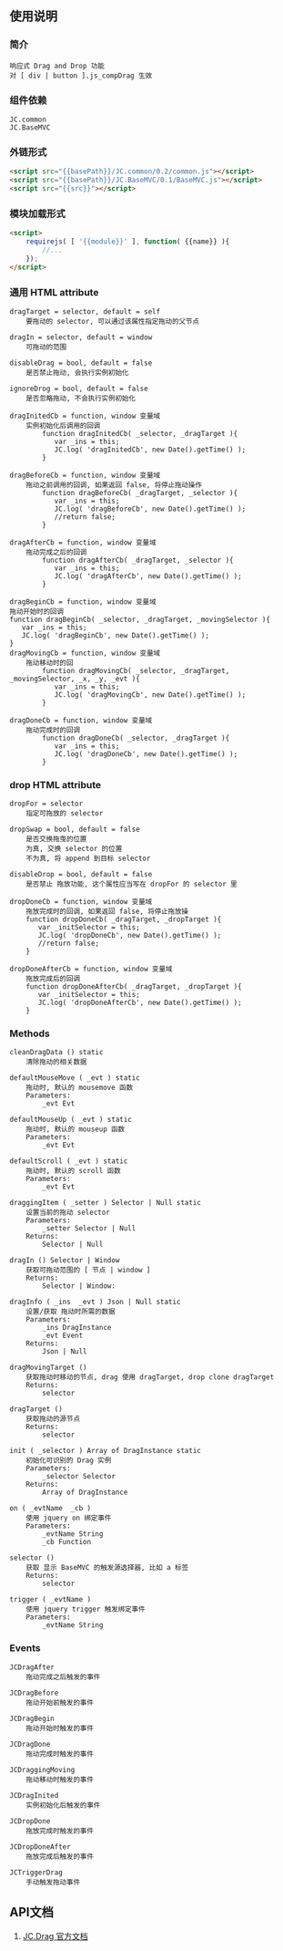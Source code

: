 ## 使用说明

### 简介
    响应式 Drag and Drop 功能 
    对 [ div | button ].js_compDrag 生效

### 组件依赖
    JC.common
    JC.BaseMVC

### 外链形式

```html
<script src="{{basePath}}/JC.common/0.2/common.js"></script>
<script src="{{basePath}}/JC.BaseMVC/0.1/BaseMVC.js"></script>
<script src="{{src}}"></script>
```

### 模块加载形式
```html
<script>
    requirejs( [ '{{module}}' ], function( {{name}} ){
        //...
    }); 
</script>
```

### 通用 HTML attribute

    dragTarget = selector, default = self
        要拖动的 selector, 可以通过该属性指定拖动的父节点

    dragIn = selector, default = window
        可拖动的范围

    disableDrag = bool, default = false
        是否禁止拖动, 会执行实例初始化

    ignoreDrog = bool, default = false
        是否忽略拖动, 不会执行实例初始化

    dragInitedCb = function, window 变量域
        实例初始化后调用的回调
            function dragInitedCb( _selector, _dragTarget ){
               var _ins = this;
               JC.log( 'dragInitedCb', new Date().getTime() );
            }

    dragBeforeCb = function, window 变量域
        拖动之前调用的回调, 如果返回 false, 将停止拖动操作
            function dragBeforeCb( _dragTarget, _selector ){
               var _ins = this;
               JC.log( 'dragBeforeCb', new Date().getTime() );
               //return false;
            }

    dragAfterCb = function, window 变量域
        拖动完成之后的回调
            function dragAfterCb( _dragTarget, _selector ){
               var _ins = this;
               JC.log( 'dragAfterCb', new Date().getTime() );
            }

    dragBeginCb = function, window 变量域
    拖动开始时的回调
    function dragBeginCb( _selector, _dragTarget, _movingSelector ){
       var _ins = this;
       JC.log( 'dragBeginCb', new Date().getTime() );
    }
    dragMovingCb = function, window 变量域
        拖动移动时的回
            function dragMovingCb( _selector, _dragTarget, _movingSelector, _x, _y, _evt ){
               var _ins = this;
               JC.log( 'dragMovingCb', new Date().getTime() );
            }

    dragDoneCb = function, window 变量域
        拖动完成时的回调
            function dragDoneCb( _selector, _dragTarget ){
               var _ins = this;
               JC.log( 'dragDoneCb', new Date().getTime() );
            }

### drop HTML attribute

    dropFor = selector
        指定可拖放的 selector

    dropSwap = bool, default = false
        是否交换拖曳的位置 
        为真, 交换 selector 的位置 
        不为真, 将 append 到目标 selector

    disableDrop = bool, default = false
        是否禁止 拖放功能, 这个属性应当写在 dropFor 的 selector 里

    dropDoneCb = function, window 变量域
        拖放完成时的回调, 如果返回 false, 将停止拖放操
        function dropDoneCb( _dragTarget, _dropTarget ){
           var _initSelector = this;
           JC.log( 'dropDoneCb', new Date().getTime() );
           //return false;
        }

    dropDoneAfterCb = function, window 变量域
        拖放完成后的回调
        function dropDoneAfterCb( _dragTarget, _dropTarget ){
           var _initSelector = this;
           JC.log( 'dropDoneAfterCb', new Date().getTime() );
        }

### Methods

    cleanDragData () static
        清除拖动的相关数据

    defaultMouseMove ( _evt ) static
        拖动时, 默认的 mousemove 函数
        Parameters:
            _evt Evt

    defaultMouseUp ( _evt ) static
        拖动时, 默认的 mouseup 函数
        Parameters:
            _evt Evt

    defaultScroll ( _evt ) static
        拖动时, 默认的 scroll 函数
        Parameters:
            _evt Evt

    draggingItem ( _setter ) Selector | Null static
        设置当前的拖动 selector
        Parameters:
            _setter Selector | Null
        Returns:
            Selector | Null

    dragIn () Selector | Window
        获取可拖动范围的 [ 节点 | window ]
        Returns:
            Selector | Window:

    dragInfo ( _ins  _evt ) Json | Null static
        设置/获取 拖动时所需的数据
        Parameters:
            _ins DragInstance
            _evt Event
        Returns:
            Json | Null

    dragMovingTarget () 
        获取拖动时移动的节点, drag 使用 dragTarget, drop clone dragTarget
        Returns:
            selector

    dragTarget () 
        获取拖动的源节点
        Returns:
            selector

    init ( _selector ) Array of DragInstance static
        初始化可识别的 Drag 实例
        Parameters:
            _selector Selector
        Returns:
            Array of DragInstance

    on ( _evtName  _cb ) 
        使用 jquery on 绑定事件
        Parameters:
            _evtName String
            _cb Function

    selector () 
        获取 显示 BaseMVC 的触发源选择器, 比如 a 标签
        Returns:
            selector

    trigger ( _evtName ) 
        使用 jquery trigger 触发绑定事件
        Parameters:
            _evtName String

### Events

    JCDragAfter 
        拖动完成之后触发的事件

    JCDragBefore 
        拖动开始前触发的事件

    JCDragBegin 
        拖动开始时触发的事件

    JCDragDone 
        拖动完成时触发的事件

    JCDraggingMoving 
        拖动移动时触发的事件

    JCDragInited 
        实例初始化后触发的事件

    JCDropDone 
        拖放完成时触发的事件

    JCDropDoneAfter 
        拖放完成后触发的事件

    JCTriggerDrag 
        手动触发拖动事件

## API文档
1. [JC.Drag 官方文档](http://360.75team.com/~qiushaowei/jc2/docs_api/classes/JC.Drag.html)

